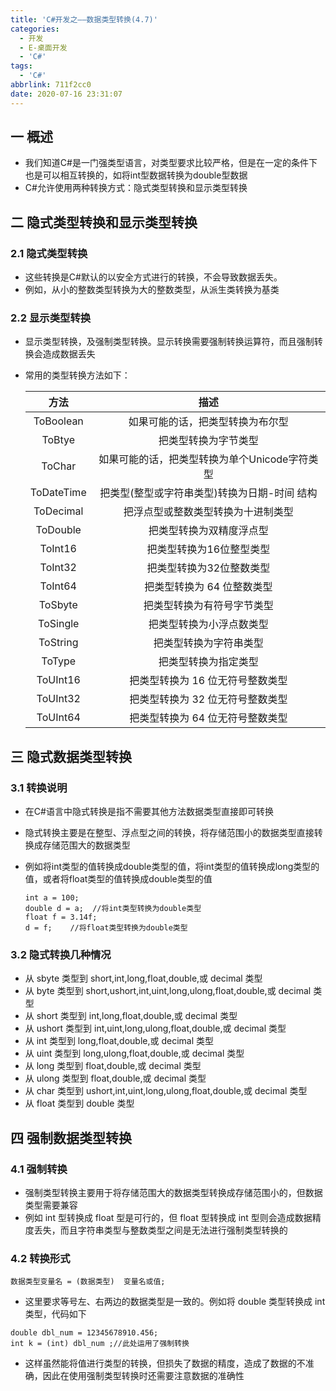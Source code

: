 ```yaml
---
title: 'C#开发之——数据类型转换(4.7)'
categories:
  - 开发
  - E-桌面开发
  - 'C#'
tags:
  - 'C#'
abbrlink: 711f2cc0
date: 2020-07-16 23:31:07
---
```

## 一 概述

* 我们知道C#是一门强类型语言，对类型要求比较严格，但是在一定的条件下也是可以相互转换的，如将int型数据转换为double型数据
* C#允许使用两种转换方式：隐式类型转换和显示类型转换

<!--more-->

## 二 隐式类型转换和显示类型转换

### 2.1 隐式类型转换

* 这些转换是C#默认的以安全方式进行的转换，不会导致数据丢失。
* 例如，从小的整数类型转换为大的整数类型，从派生类转换为基类

### 2.2 显示类型转换

* 显示类型转换，及强制类型转换。显示转换需要强制转换运算符，而且强制转换会造成数据丢失

* 常用的类型转换方法如下：

  |  **方法**  |                   **描述**                    |
  | :--------: | :-------------------------------------------: |
  | ToBoolean  |       如果可能的话，把类型转换为布尔型        |
  |   ToBtye   |             把类型转换为字节类型              |
  |   ToChar   | 如果可能的话，把类型转换为单个Unicode字符类型 |
  | ToDateTime | 把类型(整型或字符串类型)转换为日期-时间 结构  |
  | ToDecimal  |      把浮点型或整数类型转换为十进制类型       |
  |  ToDouble  |           把类型转换为双精度浮点型            |
  |  ToInt16   |           把类型转换为16位整型类型            |
  |  ToInt32   |           把类型转换为32位整数类型            |
  |  ToInt64   |          把类型转换为 64 位整数类型           |
  |  ToSbyte   |          把类型转换为有符号字节类型           |
  |  ToSingle  |           把类型转换为小浮点数类型            |
  |  ToString  |            把类型转换为字符串类型             |
  |   ToType   |             把类型转换为指定类型              |
  |  ToUInt16  |       把类型转换为 16 位无符号整数类型        |
  |  ToUInt32  |       把类型转换为 32 位无符号整数类型        |
  |  ToUInt64  |       把类型转换为 64 位无符号整数类型        |

## 三 隐式数据类型转换
### 3.1 转换说明
* 在C#语言中隐式转换是指不需要其他方法数据类型直接即可转换

* 隐式转换主要是在整型、浮点型之间的转换，将存储范围小的数据类型直接转换成存储范围大的数据类型

* 例如将int类型的值转换成double类型的值，将int类型的值转换成long类型的值，或者将float类型的值转换成double类型的值

  ```
  int a = 100;
  double d = a;  //将int类型转换为double类型
  float f = 3.14f;
  d = f;    //将float类型转换为double类型
  ```

### 3.2 隐式转换几种情况

*  从 sbyte 类型到 short,int,long,float,double,或 decimal 类型 
*  从 byte 类型到 short,ushort,int,uint,long,ulong,float,double,或 decimal 类型 
*  从 short 类型到 int,long,float,double,或 decimal 类型 
*  从 ushort 类型到 int,uint,long,ulong,float,double,或 decimal 类型 
*  从 int 类型到 long,float,double,或 decimal 类型 
*  从 uint 类型到 long,ulong,float,double,或 decimal 类型 
*  从 long 类型到 float,double,或 decimal 类型 
*  从 ulong 类型到 float,double,或 decimal 类型 
*  从 char 类型到 ushort,int,uint,long,ulong,float,double,或 decimal 类型 
*  从 float 类型到 double 类型 

## 四 强制数据类型转换
### 4.1 强制转换
*  强制类型转换主要用于将存储范围大的数据类型转换成存储范围小的，但数据类型需要兼容 
*  例如 int 型转换成 float 型是可行的，但 float 型转换成 int 型则会造成数据精度丢失，而且字符串类型与整数类型之间是无法进行强制类型转换的 

### 4.2 转换形式

```
数据类型变量名 = (数据类型)  变量名或值;
```

*  这里要求等号左、右两边的数据类型是一致的。例如将 double 类型转换成 int 类型，代码如下 

  ```
  double dbl_num = 12345678910.456;
  int k = (int) dbl_num ;//此处运用了强制转换
  ```

*  这样虽然能将值进行类型的转换，但损失了数据的精度，造成了数据的不准确，因此在使用强制类型转换时还需要注意数据的准确性 